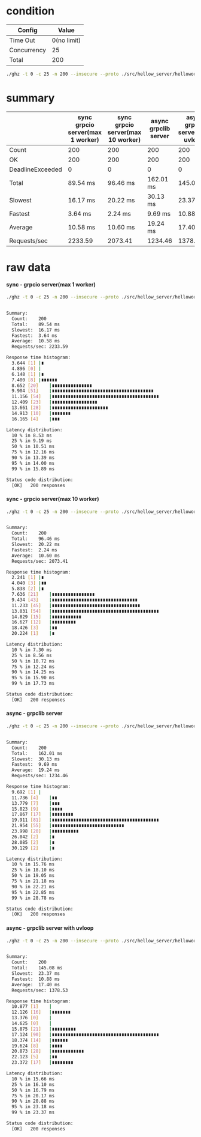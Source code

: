 # condition
| Config      | Value       |
|-------------|-------------|
| Time Out    | 0(no limit) |
| Concurrency | 25          |
| Total       | 200         |
```bash
./ghz -t 0 -c 25 -n 200 --insecure --proto ./src/hellow_server/helloworld.proto --call helloworld.Greeter.SayHello -d '{"name":"sinsky"}' 0.0.0.0:50051
```

# summary
|                  | sync grpcio server(max 1 worker) | sync grpcio server(max 10 worker) | async grpclib server | async grpclib server(with uvloop) |
|------------------|----------------------------------|-----------------------------------|----------------------|-----------------------------------|
| Count            | 200                              | 200                               | 200                  | 200                               |
| OK               | 200                              | 200                               | 200                  | 200                               |
| DeadlineExceeded | 0                                | 0                                 | 0                    | 0                                 |
| Total            | 89.54 ms                         | 96.46 ms                          | 162.01 ms            | 145.08 ms                         |
| Slowest          | 16.17 ms                         | 20.22 ms                          | 30.13 ms             | 23.37 ms                          |
| Fastest          | 3.64 ms                          | 2.24 ms                           | 9.69 ms              | 10.88 ms                          |
| Average          | 10.58 ms                         | 10.60 ms                          | 19.24 ms             | 17.40 ms                          |
| Requests/sec     | 2233.59                          | 2073.41                           | 1234.46              | 1378.53                           |

# raw data

#### sync - grpcio server(max 1 worker)
```bash
./ghz -t 0 -c 25 -n 200 --insecure --proto ./src/hellow_server/helloworld.proto --call helloworld.Greeter.SayHello -d '{"name":"sinsky"}' 0.0.0.0:50051


Summary:
  Count:	200
  Total:	89.54 ms
  Slowest:	16.17 ms
  Fastest:	3.64 ms
  Average:	10.58 ms
  Requests/sec:	2233.59

Response time histogram:
  3.644 [1]	|∎
  4.896 [0]	|
  6.148 [1]	|∎
  7.400 [8]	|∎∎∎∎∎∎
  8.652 [20]	|∎∎∎∎∎∎∎∎∎∎∎∎∎∎∎
  9.904 [51]	|∎∎∎∎∎∎∎∎∎∎∎∎∎∎∎∎∎∎∎∎∎∎∎∎∎∎∎∎∎∎∎∎∎∎∎∎∎∎
  11.156 [54]	|∎∎∎∎∎∎∎∎∎∎∎∎∎∎∎∎∎∎∎∎∎∎∎∎∎∎∎∎∎∎∎∎∎∎∎∎∎∎∎∎
  12.409 [23]	|∎∎∎∎∎∎∎∎∎∎∎∎∎∎∎∎∎
  13.661 [28]	|∎∎∎∎∎∎∎∎∎∎∎∎∎∎∎∎∎∎∎∎∎
  14.913 [10]	|∎∎∎∎∎∎∎
  16.165 [4]	|∎∎∎

Latency distribution:
  10 % in 8.53 ms
  25 % in 9.19 ms
  50 % in 10.51 ms
  75 % in 12.16 ms
  90 % in 13.39 ms
  95 % in 14.00 ms
  99 % in 15.89 ms

Status code distribution:
  [OK]   200 responses
```
#### sync - grpcio server(max 10 worker)
```bash
./ghz -t 0 -c 25 -n 200 --insecure --proto ./src/hellow_server/helloworld.proto --call helloworld.Greeter.SayHello -d '{"name":"sinsky"}' 0.0.0.0:50051


Summary:
  Count:	200
  Total:	96.46 ms
  Slowest:	20.22 ms
  Fastest:	2.24 ms
  Average:	10.60 ms
  Requests/sec:	2073.41

Response time histogram:
  2.241 [1]	|∎
  4.040 [3]	|∎∎
  5.838 [2]	|∎
  7.636 [21]	|∎∎∎∎∎∎∎∎∎∎∎∎∎∎∎∎
  9.434 [43]	|∎∎∎∎∎∎∎∎∎∎∎∎∎∎∎∎∎∎∎∎∎∎∎∎∎∎∎∎∎∎∎∎
  11.233 [45]	|∎∎∎∎∎∎∎∎∎∎∎∎∎∎∎∎∎∎∎∎∎∎∎∎∎∎∎∎∎∎∎∎∎
  13.031 [54]	|∎∎∎∎∎∎∎∎∎∎∎∎∎∎∎∎∎∎∎∎∎∎∎∎∎∎∎∎∎∎∎∎∎∎∎∎∎∎∎∎
  14.829 [15]	|∎∎∎∎∎∎∎∎∎∎∎
  16.627 [12]	|∎∎∎∎∎∎∎∎∎
  18.426 [3]	|∎∎
  20.224 [1]	|∎

Latency distribution:
  10 % in 7.30 ms
  25 % in 8.56 ms
  50 % in 10.72 ms
  75 % in 12.24 ms
  90 % in 14.25 ms
  95 % in 15.90 ms
  99 % in 17.73 ms

Status code distribution:
  [OK]   200 responses
```
#### async - grpclib server
```bash
./ghz -t 0 -c 25 -n 200 --insecure --proto ./src/hellow_server/helloworld.proto --call helloworld.Greeter.SayHello -d '{"name":"sinsky"}' 0.0.0.0:50051


Summary:
  Count:	200
  Total:	162.01 ms
  Slowest:	30.13 ms
  Fastest:	9.69 ms
  Average:	19.24 ms
  Requests/sec:	1234.46

Response time histogram:
  9.692 [1]	|
  11.736 [4]	|∎∎
  13.779 [7]	|∎∎∎
  15.823 [9]	|∎∎∎∎
  17.867 [17]	|∎∎∎∎∎∎∎∎
  19.911 [81]	|∎∎∎∎∎∎∎∎∎∎∎∎∎∎∎∎∎∎∎∎∎∎∎∎∎∎∎∎∎∎∎∎∎∎∎∎∎∎∎∎
  21.954 [55]	|∎∎∎∎∎∎∎∎∎∎∎∎∎∎∎∎∎∎∎∎∎∎∎∎∎∎∎
  23.998 [20]	|∎∎∎∎∎∎∎∎∎∎
  26.042 [2]	|∎
  28.085 [2]	|∎
  30.129 [2]	|∎

Latency distribution:
  10 % in 15.76 ms
  25 % in 18.10 ms
  50 % in 19.05 ms
  75 % in 21.18 ms
  90 % in 22.21 ms
  95 % in 22.85 ms
  99 % in 28.78 ms

Status code distribution:
  [OK]   200 responses

```
#### async - grpclib server with uvloop 
```bash
./ghz -t 0 -c 25 -n 200 --insecure --proto ./src/hellow_server/helloworld.proto --call helloworld.Greeter.SayHello -d '{"name":"sinsky"}' 0.0.0.0:50051


Summary:
  Count:	200
  Total:	145.08 ms
  Slowest:	23.37 ms
  Fastest:	10.88 ms
  Average:	17.40 ms
  Requests/sec:	1378.53

Response time histogram:
  10.877 [1]	|
  12.126 [16]	|∎∎∎∎∎∎∎
  13.376 [0]	|
  14.625 [0]	|
  15.875 [21]	|∎∎∎∎∎∎∎∎∎
  17.124 [90]	|∎∎∎∎∎∎∎∎∎∎∎∎∎∎∎∎∎∎∎∎∎∎∎∎∎∎∎∎∎∎∎∎∎∎∎∎∎∎∎∎
  18.374 [14]	|∎∎∎∎∎∎
  19.624 [8]	|∎∎∎∎
  20.873 [28]	|∎∎∎∎∎∎∎∎∎∎∎∎
  22.123 [5]	|∎∎
  23.372 [17]	|∎∎∎∎∎∎∎∎

Latency distribution:
  10 % in 15.66 ms
  25 % in 16.10 ms
  50 % in 16.79 ms
  75 % in 20.17 ms
  90 % in 20.88 ms
  95 % in 23.18 ms
  99 % in 23.37 ms

Status code distribution:
  [OK]   200 responses
```